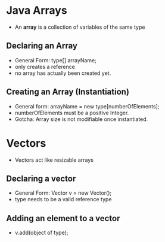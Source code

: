 # Java Arrays
- An **array** is a collection of variables of the same type

## Declaring an Array
- General Form: type[] arrayName;
- only creates a reference
- no array has actually been created yet.

## Creating an Array (Instantiation)
- General form:  arrayName = new type[numberOfElements];
- numberOfElements must be a positive Integer.
- Gotcha: Array size is not modifiable once instantiated.

# Vectors
- Vectors act like resizable arrays

## Declaring a vector
- General Form: Vector<type> v = new Vector();
- type needs to be a valid reference type

## Adding an element to a vector
- v.add(object of type);